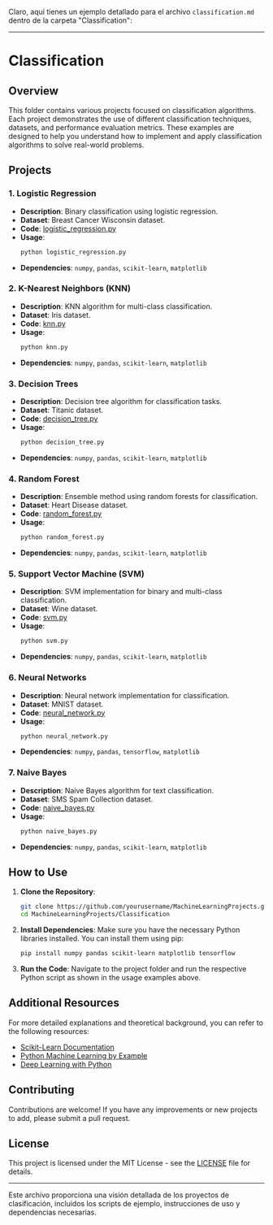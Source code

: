 Claro, aquí tienes un ejemplo detallado para el archivo `classification.md` dentro de la carpeta "Classification":

---

# Classification

## Overview

This folder contains various projects focused on classification algorithms. Each project demonstrates the use of different classification techniques, datasets, and performance evaluation metrics. These examples are designed to help you understand how to implement and apply classification algorithms to solve real-world problems.

## Projects

### 1. Logistic Regression
- **Description**: Binary classification using logistic regression.
- **Dataset**: Breast Cancer Wisconsin dataset.
- **Code**: [logistic_regression.py](logistic_regression.py)
- **Usage**: 
    ```bash
    python logistic_regression.py
    ```
- **Dependencies**: `numpy`, `pandas`, `scikit-learn`, `matplotlib`

### 2. K-Nearest Neighbors (KNN)
- **Description**: KNN algorithm for multi-class classification.
- **Dataset**: Iris dataset.
- **Code**: [knn.py](knn.py)
- **Usage**:
    ```bash
    python knn.py
    ```
- **Dependencies**: `numpy`, `pandas`, `scikit-learn`, `matplotlib`

### 3. Decision Trees
- **Description**: Decision tree algorithm for classification tasks.
- **Dataset**: Titanic dataset.
- **Code**: [decision_tree.py](decision_tree.py)
- **Usage**:
    ```bash
    python decision_tree.py
    ```
- **Dependencies**: `numpy`, `pandas`, `scikit-learn`, `matplotlib`

### 4. Random Forest
- **Description**: Ensemble method using random forests for classification.
- **Dataset**: Heart Disease dataset.
- **Code**: [random_forest.py](random_forest.py)
- **Usage**:
    ```bash
    python random_forest.py
    ```
- **Dependencies**: `numpy`, `pandas`, `scikit-learn`, `matplotlib`

### 5. Support Vector Machine (SVM)
- **Description**: SVM implementation for binary and multi-class classification.
- **Dataset**: Wine dataset.
- **Code**: [svm.py](svm.py)
- **Usage**:
    ```bash
    python svm.py
    ```
- **Dependencies**: `numpy`, `pandas`, `scikit-learn`, `matplotlib`

### 6. Neural Networks
- **Description**: Neural network implementation for classification.
- **Dataset**: MNIST dataset.
- **Code**: [neural_network.py](neural_network.py)
- **Usage**:
    ```bash
    python neural_network.py
    ```
- **Dependencies**: `numpy`, `pandas`, `tensorflow`, `matplotlib`

### 7. Naive Bayes
- **Description**: Naive Bayes algorithm for text classification.
- **Dataset**: SMS Spam Collection dataset.
- **Code**: [naive_bayes.py](naive_bayes.py)
- **Usage**:
    ```bash
    python naive_bayes.py
    ```
- **Dependencies**: `numpy`, `pandas`, `scikit-learn`, `matplotlib`

## How to Use

1. **Clone the Repository**:
    ```bash
    git clone https://github.com/yourusername/MachineLearningProjects.git
    cd MachineLearningProjects/Classification
    ```

2. **Install Dependencies**:
    Make sure you have the necessary Python libraries installed. You can install them using pip:
    ```bash
    pip install numpy pandas scikit-learn matplotlib tensorflow
    ```

3. **Run the Code**:
    Navigate to the project folder and run the respective Python script as shown in the usage examples above.

## Additional Resources

For more detailed explanations and theoretical background, you can refer to the following resources:
- [Scikit-Learn Documentation](https://scikit-learn.org/stable/documentation.html)
- [Python Machine Learning by Example](https://www.packtpub.com/product/python-machine-learning-by-example/9781789616721)
- [Deep Learning with Python](https://www.manning.com/books/deep-learning-with-python)

## Contributing

Contributions are welcome! If you have any improvements or new projects to add, please submit a pull request.

## License

This project is licensed under the MIT License - see the [LICENSE](LICENSE) file for details.

---

Este archivo proporciona una visión detallada de los proyectos de clasificación, incluidos los scripts de ejemplo, instrucciones de uso y dependencias necesarias.